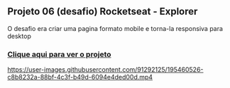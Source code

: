 ## Projeto 06 (desafio) Rocketseat - Explorer
O desafio era criar uma pagina formato mobile e torna-la responsiva para desktop
### [Clique aqui para ver o projeto](https://colelladev.github.io/desafio06responsividade/)




https://user-images.githubusercontent.com/91292125/195460526-c8b8232a-88bf-4c3f-b49d-6094e4ded00d.mp4


